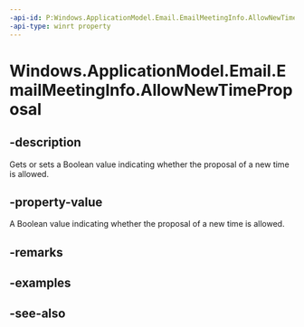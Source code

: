 ```yaml
---
-api-id: P:Windows.ApplicationModel.Email.EmailMeetingInfo.AllowNewTimeProposal
-api-type: winrt property
---
```


<!-- Property syntax
public bool AllowNewTimeProposal { get;  set; }
-->

# Windows.ApplicationModel.Email.EmailMeetingInfo.AllowNewTimeProposal

## -description
Gets or sets a Boolean value indicating whether the proposal of a new time is allowed.

## -property-value
A Boolean value indicating whether the proposal of a new time is allowed.

## -remarks

## -examples

## -see-also
